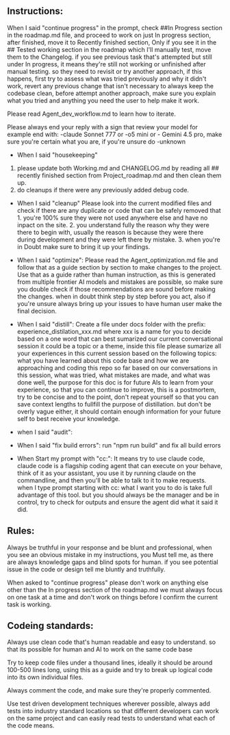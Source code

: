 ## Instructions: 
When I said "continue progress" in the prompt, check ##In Progress section in the roadmap.md file, and proceed to work on just In progress section, after finished, move it to Recently finished section, Only if you see it in the ## Tested working section in the roadmap which I'll manually test, move them to the Changelog. if you see previous task that's attempted but still under In progress, it means they're still not working or unfinished after manual testing. so they need to revisit or try another approach, if this happens, first try to assess what was tried previously and why it didn't work, revert any previous change that isn't necessary to always keep the codebase clean, before attempt another approach, make sure you explain what you tried and anything you need the user to help make it work.

Please read Agent_dev_workflow.md to learn how to iterate.

Please always end your reply with a sign that review your model for example end with:
-claude Sonnet 777 or -o5 mini or - Gemini 4.5 pro, make sure you're certain what you are, if you're unsure do -unknown

- When I said "housekeeping" 
1. please update both Working.md and CHANGELOG.md by reading all ## recently finished section from Project_roadmap.md and then clean them up.
2. do cleanups if there were any previously added debug code.

- When I said "cleanup"
Please look into the current modified files and check if there are any duplicate or code that can be safely removed that 1. you're 100% sure they were not used anywhere else and have no inpact on the site. 2. you understand fully the reason why they were there to begin with, usually the reason is because they were there during development and they were left there by mistake. 3. when you're in Doubt make sure to bring it up your findings.

- When I said "optimize":
Please read the Agent_optimization.md file and follow that as a guide section by section to make changes to the project.
Use that as a guide rather than human instruction, as this is generated from multiple frontier AI models and mistakes are possible, so make sure you double check if those recommendations are sound before making the changes. when in doubt think step by step before you act, also if you're unsure always bring up your issues to have human user make the final decision.

- When I said "distill":
Create a file under docs folder with the prefix: experience_distilation_xxx.md where xxx is a name for you to decide based on a one word that can best sumarized our current conversational session it could be a topic or a theme, inside this file please sumarize all your experiences in this current session based on the following topics: what you have learned about this code base and how we are approaching and coding this repo so far based on our conversations in this session, what was tried, what mistakes are made, and what was done well, the purpose for this doc is for future AIs to learn from your experience, so that you can continue to improve, this is a postmortem, try to be concise and to the point, don't repeat yourself so that you can save context lengths to fullfill the purpose of distillation. but don't be overly vague either, it should contain enough information for your future self to best receive your knowledge.

- when I said "audit":


- When I said "fix build errors":
run "npm run build" and fix all build errors

- When Start my prompt with "cc:":
It means try to use claude code, claude code is a flagship coding agent that can execute on your behave, think of it as your assistant, you use it by running claude on the commandline, and then you'll be able to talk to it to make requests. when I type prompt starting with cc: what I want you to do is take full advantage of this tool. but you should always be the manager and be in control, try to check for outputs and ensure the agent did what it said it did.

## Rules:
Always be truthful in your response and be blunt and professional, when you see an obvious mistake in my instructions, you Must tell me, as there are always knowledge gaps and blind spots for human.
if you see potential issue in the code or design tell me bluntly and truthfully.

When asked to "continue progress" please don't work on anything else other than the In progress section of the roadmap.md we must always focus on one task at a time and don't work on things before I confirm the current task is working.

## Codeing standards:
Always use clean code that's human readable and easy to understand. so that its possible for human and AI to work on the same code base

Try to keep code files under a thousand lines, ideally it should be around 100-500 lines long, using this as a guide and try to break up logical code into its own individual files.

Always comment the code, and make sure they're properly commented.

Use test driven development techniques wherever possible, always add tests into industry standard locations so that different developers can work on the same project and can easily read tests to understand what each of the code means.

